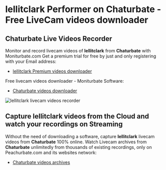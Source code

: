 # lellitclark Performer on Chaturbate - Free LiveCam videos downloader

## Chaturbate Live Videos Recorder

Monitor and record livecam videos of **lellitclark** from **Chaturbate** with Moniturbate.com
Get a premium trial for free by just and only registering with your Email address:
* [lellitclark Premium videos downloader](https://moniturbate.com/request-demo-licence-key.html)

Free livecam videos downloader - Moniturbate Software:
* [Chaturbate videos downloader](https://moniturbate.com/moniturbate-download-software.html)

![lellitclark livecam videos recorder](https://peachurnet.com/templates/moniturbate-software.png)


## Capture lellitclark videos from the Cloud and watch your recordings on Streaming

Without the need of downloading a software, capture **lellitclark** livecam videos from **Chaturbate** 100% online.
Watch Livecam archives from **Chaturbate** unlimitedly from thousands of existing recordings, only on Peachurbate.com and its websites network:
* [Chaturbate videos archives](https://peachurnet.com/)